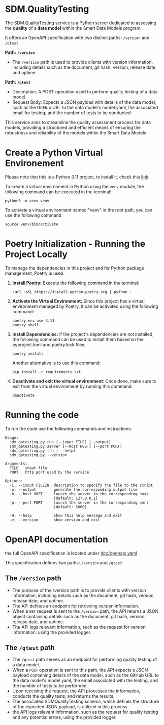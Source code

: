 # SDM.QualityTesting

The SDM.QualityTesting service is a Python server dedicated to assessing the **quality** of a **data model** within the Smart Data Models program.

It offers an OpenAPI specification with two distinct paths: `/version` and `/qtest`.

**Path: `/version`**

- The `/version` path is used to provide clients with version information, including details such as the document, git hash, version, release date, and uptime.

**Path: `/qtest`**

- Description: A POST operation used to perform quality testing of a data model.
- Request Body: Expects a JSON payload with details of the data model, such as the GitHub URL to the data model's model.yaml, the associated email for testing, and the number of tests to be conducted

This service aims to streamline the quality assessment process for data models, providing a structured and efficient means of ensuring the robustness and reliability of the models within the Smart Data Models

# Create a Python Virtual Environement 

Please note that this is a Python 3.11 project, to install it, check this [link](https://www.python.org/downloads/).

To create a virtual environment in Python using the `venv` module, the following command can be executed in the terminal:

```shell
python3 -m venv venv
```
To activate a virtual environment named "venv" in the root path, you can use the following command:

```shell
source venv/bin/activate
```

# Poetry Initialization - Running the Project Locally 

To manage the dependencies in this project and for Python package management, Poetry is used. 

1. **Install Poetry:** 
Execute the following command in the terminal: 

    ```shell
    curl -sSL https://install.python-poetry.org | python -
    ```

2. **Activate the Virtual Environment:**
    Since this project has a virtual environment managed by Poetry, it can be activated using the following command:

    ```shell
    poetry env use 3.11
    poetry shell
    ```

3. **Install Dependencies:**
    If the project's dependencies are not installed, the following command can be used to install them based on the pyproject.toml and poetry.lock files:

    ```shell
    poetry install
    ```
    Another alternative is to use this command: 
    ```shell
    pip install -r requirements.txt
    ```
4. **Deactivate and exit the virtual environment**: 
Once done, make sure to exit from the virtual environment by running this command:
    ```shell
    deactivate
    ```

# Running the code 
To run the code use the following commands and instructions: 

```
Usage:
  sdm_qatesting.py run (--input FILE) [--output]
  sdm_qatesting.py server [--host HOST] [--port PORT]
  sdm_qatesting.py (-h | --help)
  sdm_qatesting.py --version

Arguments:
  FILE   input file
  PORT   http port used by the service

Options:
  -i, --input FILEIN  description to specify the file to the script
  -o, --output        generate the corresponding output file
  -h, --host HOST     launch the server in the corresponding host
                      [default: 127.0.0.1]
  -p, --port PORT     launch the server in the corresponding port
                      [default: 5600]

  -H, --help          show this help message and exit
  -v, --version       show version and exit
  ``````

# OpenAPI documentation

the full OpenAPI specification is located under [doc/openapi.yaml](doc/openapi.yaml)

This specification defines two paths: `/version` and `/qtest`:  

## The `/version` path

- The purpose of the /version path is to provide clients with version information, including details such as the document, git hash, version, release date, and uptime. 
- The API defines an endpoint for retrieving version information. 
- When a `GET` request is sent to the `/version` path, the API returns a JSON object containing details such as the document, git hash, version, release date, and uptime. 
- The API logs relevant information, such as the request for version information, using the provided logger.

## The `/qtest` path

- The `/qtest` path serves as an endpoint for performing quality testing of a data model. 
- When a `POST` operation is sent to this path, the API expects a JSON payload containing details of the data model, such as the GitHub URL to the data model's model.yaml, the email associated with the testing, and the number of tests to be performed. 
- Upon receiving the request, the API processes the information, conducts the quality tests, and returns the results.
- The associated SDMQualityTesting schema, which defines the structure of the expected JSON payload, is utilized in this process. 
- the API logs relevant information, such as the request for quality testing and any potential errors, using the provided logger. 


